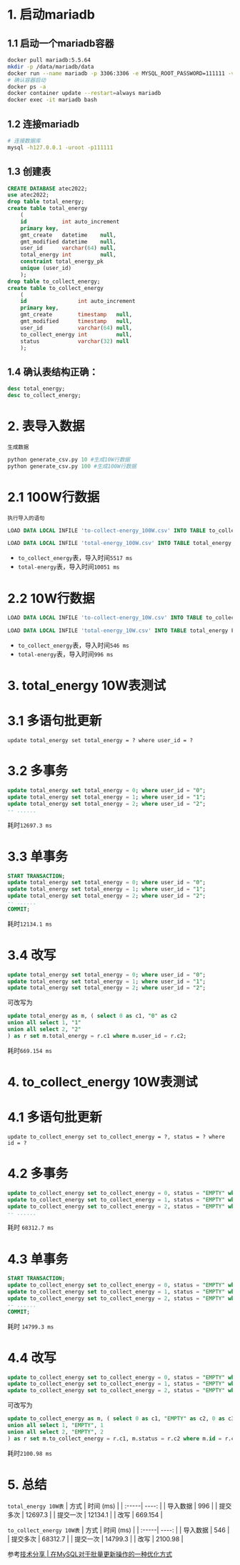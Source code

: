 # 1. 启动mariadb
## 1.1 启动一个mariadb容器
```sh
docker pull mariadb:5.5.64
mkdir -p /data/mariadb/data
docker run --name mariadb -p 3306:3306 -e MYSQL_ROOT_PASSWORD=111111 -v /data/mariadb/data:/var/lib/mysql -d mariadb:5.5.64
# 确认容器启动
docker ps -a
docker container update --restart=always mariadb
docker exec -it mariadb bash
```

## 1.2 连接mariadb
```sh
# 连接数据库
mysql -h127.0.0.1 -uroot -p111111
```
## 1.3 创建表
```sql
CREATE DATABASE atec2022;
use atec2022;
drop table total_energy;
create table total_energy
    (
    id           int auto_increment
    primary key,
    gmt_create   datetime    null,
    gmt_modified datetime    null,
    user_id      varchar(64) null,
    total_energy int         null,
    constraint total_energy_pk
    unique (user_id)
    );
drop table to_collect_energy;
create table to_collect_energy
    (
    id                int auto_increment
    primary key,
    gmt_create        timestamp   null,
    gmt_modified      timestamp   null,
    user_id           varchar(64) null,
    to_collect_energy int         null,
    status            varchar(32) null
    );
```
## 1.4 确认表结构正确：
```sql
desc total_energy;
desc to_collect_energy;
```

# 2. 表导入数据
`生成数据`
```py
python generate_csv.py 10 #生成10W行数据
python generate_csv.py 100 #生成100W行数据
```
# 2.1 100W行数据
`执行导入的语句`
```sql
LOAD DATA LOCAL INFILE 'to-collect-energy_100W.csv' INTO TABLE to_collect_energy FIELDS TERMINATED BY ',' OPTIONALLY ENCLOSED BY '"' LINES TERMINATED BY '\n';

LOAD DATA LOCAL INFILE 'total-energy_100W.csv' INTO TABLE total_energy FIELDS TERMINATED BY ',' OPTIONALLY ENCLOSED BY '"' LINES TERMINATED BY '\n';
```
- `to_collect_energy`表，导入时间`5517 ms`
- `total-energy`表，导入时间`10051 ms`

# 2.2 10W行数据
```sql
LOAD DATA LOCAL INFILE 'to-collect-energy_10W.csv' INTO TABLE to_collect_energy FIELDS TERMINATED BY ',' OPTIONALLY ENCLOSED BY '"' LINES TERMINATED BY '\n';

LOAD DATA LOCAL INFILE 'total-energy_10W.csv' INTO TABLE total_energy FIELDS TERMINATED BY ',' OPTIONALLY ENCLOSED BY '"' LINES TERMINATED BY '\n';
```
- `to_collect_energy`表，导入时间`546 ms`
- `total-energy`表，导入时间`996 ms`

# 3. total_energy 10W表测试
# 3.1 多语句批更新
`update total_energy set total_energy = ? where user_id = ?`
# 3.2 多事务
```sql
update total_energy set total_energy = 0; where user_id = "0";
update total_energy set total_energy = 1; where user_id = "1";
update total_energy set total_energy = 2; where user_id = "2";
-- ......
```
耗时`12697.3 ms`
# 3.3 单事务
```sql
START TRANSACTION;
update total_energy set total_energy = 0; where user_id = "0";
update total_energy set total_energy = 1; where user_id = "1";
update total_energy set total_energy = 2; where user_id = "2";
-- ......
COMMIT;
```
耗时`12134.1 ms`
# 3.4 改写
```sql 
update total_energy set total_energy = 0; where user_id = "0";
update total_energy set total_energy = 1; where user_id = "1";
update total_energy set total_energy = 2; where user_id = "2";
```
可改写为
```sql
update total_energy as m, ( select 0 as c1, "0" as c2
union all select 1, "1"
union all select 2, "2"
) as r set m.total_energy = r.c1 where m.user_id = r.c2;
```
耗时`669.154 ms`
# 4. to_collect_energy 10W表测试
# 4.1 多语句批更新
`update to_collect_energy set to_collect_energy = ?, status = ? where id = ?`
# 4.2 多事务
```sql
update to_collect_energy set to_collect_energy = 0, status = "EMPTY" where id = 0;
update to_collect_energy set to_collect_energy = 1, status = "EMPTY" where id = 1;
update to_collect_energy set to_collect_energy = 2, status = "EMPTY" where id = 2;
-- ......
```
耗时 `68312.7 ms`
# 4.3 单事务
```sql
START TRANSACTION;
update to_collect_energy set to_collect_energy = 0, status = "EMPTY" where id = 0;
update to_collect_energy set to_collect_energy = 1, status = "EMPTY" where id = 1;
update to_collect_energy set to_collect_energy = 2, status = "EMPTY" where id = 2;
-- ......
COMMIT;
```
耗时 `14799.3 ms`
# 4.4 改写
```sql 
update to_collect_energy set to_collect_energy = 0, status = "EMPTY" where id = 0;
update to_collect_energy set to_collect_energy = 1, status = "EMPTY" where id = 1;
update to_collect_energy set to_collect_energy = 2, status = "EMPTY" where id = 2;
```
可改写为
```sql
update to_collect_energy as m, ( select 0 as c1, "EMPTY" as c2, 0 as c3
union all select 1, "EMPTY", 1
union all select 2, "EMPTY", 2
) as r set m.to_collect_energy = r.c1, m.status = r.c2 where m.id = r.c3;
```
耗时`2100.98 ms`
# 5. 总结
`total_energy 10W表`
| 方式 | 时间 (ms) |
| :-----| ----: |
| 导入数据 | 996 |
| 提交多次 | 12697.3 |
| 提交一次 | 12134.1 |
| 改写 | 669.154 |

`to_collect_energy 10W表`
| 方式 | 时间 (ms) |
| :-----| ----: |
| 导入数据 | 546 |
| 提交多次 | 68312.7 |
| 提交一次 | 14799.3 |
| 改写 | 2100.98 |

参考[技术分享 | 在MySQL对于批量更新操作的一种优化方式](https://zhuanlan.zhihu.com/p/447476696)
